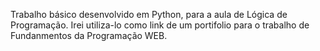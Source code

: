 Trabalho básico desenvolvido em Python, para a aula de Lógica de Programação.
Irei utiliza-lo como link de um portifolio para o trabalho de Fundanmentos da Programação WEB.
